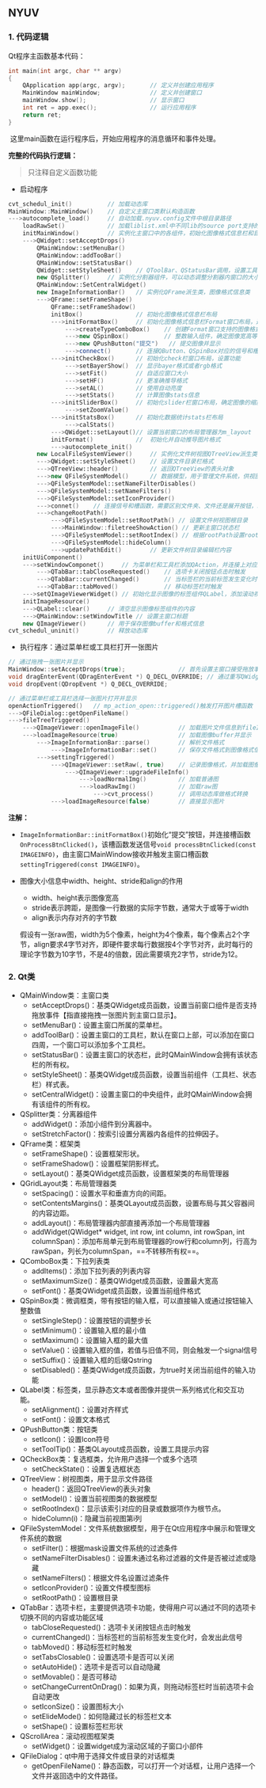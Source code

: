 ## NYUV

### 1. 代码逻辑

Qt程序主函数基本代码：

```c++
int main(int argc, char ** argv)
{
    QApplication app(argc, argv);		// 定义并创建应用程序
    MainWindow mainWindow;				// 定义并创建窗口
    mainWindow.show();					// 显示窗口
    int ret = app.exec();				// 运行应用程序
    return ret;
}
```

​	这里main函数在运行程序后，开始应用程序的消息循环和事件处理。



**完整的代码执行逻辑：**

> 只注释自定义函数功能

* 启动程序

```c++
cvt_schedul_init()			// 加载动态库
MainWindow::MainWindow()	// 自定义主窗口类默认构造函数
--->autocomplete_load()		// 自动加载.nyuv.config文件中根目录路径
    loadRawSet()			// 加载liblist.xml中不同lib的source port支持的raw格式
    initMainWindow()		// 实例化主窗口中的各组件，初始化图像格式信息栏和目录栏组件布局
    --->QWidget::setAcceptDrops()
    	QMainWindow::setMenuBar()
    	QMainWindow::addTooBar()
    	QMainWindow::setStatusBar()
    	QWidget::setStyleSheet()	// QToolBar、QStatusBar调用，设置工具栏和状态栏格式
    	new QSplitter()		// 实例化分割器组件，可以动态调整分割器内窗口的大小
    	QMainWindow::SetCentralWidget()
    	new ImageInformationBar()	// 实例化QFrame派生类，图像格式信息类
    	--->QFrame::setFrameShape()
    		QFrame::setFrameShadow()
    		initBox()				// 初始化图像格式信息栏布局
    		--->initFormatBox()		// 初始化图像格式信息栏Format窗口布局，返回Format窗口布局管理器。
    			--->createTypeComboBox()	// 创建Format窗口支持的图像格式下拉列表
    			--->new QSpinBox()			// 整数输入组件，确定图像宽高等信息
    			--->new QPushButton("提交")	// 提交图像并显示
    			--->connect()		// 连接QButton、QSpinBox对应的信号和槽函数
    		--->initCheckBox()		// 初始化check栏窗口布局，设置功能
    			--->setBayerShow()	// 显示bayer格式或者rgb格式
    			--->setFit()		// 自适应窗口大小
    			--->setHF()			// 更准确推导格式
    			--->setAL()			// 使用自动亮度
    			--->setStats()		// 计算图像stats信息
    		--->initSliderBox()		// 初始化slider栏窗口布局，确定图像的缩放大小
    			--->setZoomValue()
    		--->initStatsBox()		// 初始化数据统计stats栏布局
    			--->calStats()
    		--->QWidget::setLayout()// 设置当前窗口的布局管理器为m_layout
    		initFormat()			//  初始化并自动推导图片格式
    		--->autocomplete_init()
    	new LocalFileSystemViewer()		// 实例化文件树视图QTreeView派生类
		--->QWidget::setStyleSheet()	// 设置文件目录栏格式
    	--->QTreeView::header()			// 返回QTreeView的表头对象
    	--->new QFileSystemModel()		// 数据模型，用于管理文件系统，供视图类使用
    	--->QFileSystemModel::setNameFilterDisables()
    	--->QFileSystemModel::setNameFilters()
  		--->QFileSystemModel::setIconProvider()
    	--->connet()	// 连接信号和槽函数，需要区别文件夹、文件还是展开按钮，以及单击还是双击
    	--->changeRootPath()
    		--->QFileSystemModel::setRootPath()	// 设置文件树视图根目录
    		--->MainWindow::filetreeShowAction() // 更新主窗口状态栏
    		--->QFileSystemModel::setRootIndex() // 根据rootPath设置rootIndex
    		--->QFileSystemModel::hideColumn()
    		--->updatePathEdit()		// 更新文件树目录编辑栏内容
	initUiComponent()
    --->setWindowComponet()		// 为菜单栏和工具栏添加QAction，并连接上对应的槽函数
    	--->QTabBar::tabCloseRequested()	// 选项卡关闭按钮点击时触发
    	--->QTabBar::currentChanged()		// 当标签栏的当前标签发生变化时，会发出此信号
    	--->QTabBar::tabMoved()				// 移动标签栏时触发
   	--->setQImageViewerWidget()	// 初始化显示图像的标签组件QLabel，添加滚动视图框架
   	initImageResource()
    --->QLabel::clear()		// 清空显示图像标签组件的内容
    --->QMainWindow::setWindowTitle	// 设置主窗口标题
    new QImageViewer()		// 用于保存图像buffer和格式信息
cvt_schedul_uninit()		// 释放动态库
```

* 执行程序：通过菜单栏或工具栏打开一张图片

```c++
// 通过拖拽一张图片并显示
MainWindow::setAcceptDrops(true); 				// 首先设置主窗口接受拖放事件
void dragEnterEvent(QDragEnterEvent *) Q_DECL_OVERRIDE;	// 通过重写QWidget的mousePressEvent、mouseMoveEvent和mouseReleaseEvent等方法来实现拖放功能，并结合使用QMimeData和QDrag类。
void dropEvent(QDropEvent *) Q_DECL_OVERRIDE;

// 通过菜单栏或工具栏选择一张图片打开并显示
openActionTriggered()	// mp_action_open::triggered()触发打开图片槽函数
--->QFileDialog::getOpenFileName()
--->fileTreeTriggered()
    --->QImageViewer::openImageFile()			// 加载图片文件信息到fileInfoList中
    --->loadImageResource(true)					// 加载图像buffer并显示
    	--->ImageInformationBar::parse()		// 解析文件格式
    		--->ImageInformationBar::set()		// 保存文件格式到图像格式信息栏的成员变量中
    	--->settingTriggered()
    		--->QImageViewer::setRaw(, true)	// 记录图像格式，并加载图像buffer
    			--->QImageViewer::upgradeFileInfo()
    				--->loadNormalImg()			// 加载普通图
    				--->loadRawImg()			// 加载raw图
    					--->cvt_process()		// 调用动态库做格式转换
    		--->loadImageResource(false)		// 直接显示图片  
```



**注解：**

* `ImageInformationBar::initFormatBox()`初始化“提交”按钮，并连接槽函数`OnProcessBtnClicked()`，该槽函数发送信号`void processBtnClicked(const IMAGEINFO)`，由主窗口MainWindow接收并触发主窗口槽函数`settingTriggered(const IMAGEINFO)`。

* 图像大小信息中width、height、stride和align的作用

  * width、height表示图像宽高
  * stride表示跨距，是图像一行数据的实际字节数，通常大于或等于width
  * align表示内存对齐的字节数

  假设有一张raw图，width为5个像素，height为4个像素，每个像素占2个字节，align要求4字节对齐，即硬件要求每行数据按4个字节对齐，此时每行的理论字节数为10字节，不是4的倍数，因此需要填充2字节，stride为12。



### 2. Qt类

* QMainWindow类：主窗口类
  * setAcceptDrops()：基类QWidget成员函数，设置当前窗口组件是否支持拖放事件【指直接拖拽一张图片到主窗口显示】。
  * setMenuBar()：设置主窗口所属的菜单栏。
  * addToolBar()：设置主窗口的工具栏，默认在窗口上部，可以添加在窗口四周，一个窗口可以添加多个工具栏。
  * setStatusBar()：设置主窗口的状态栏，此时QMainWindow会拥有该状态栏的所有权。
  * setStyleSheet()：基类QWidget成员函数，设置当前组件（工具栏、状态栏）样式表。
  * setCentralWidget()：设置主窗口的中央组件，此时QMainWindow会拥有该组件的所有权。
* QSplitter类：分离器组件
  * addWidget()：添加小组件到分离器中。
  * setStretchFactor()：按索引设置分离器内各组件的拉伸因子。
* QFrame类：框架类
  * setFrameShape()：设置框架形状。
  * setFrameShadow()：设置框架阴影样式。
  * setLayout()：基类QWidget成员函数，设置框架类的布局管理器
* QGridLayout类：布局管理器类
  * setSpacing()：设置水平和垂直方向的间距。
  * setContentsMargins()：基类QLayout成员函数，设置布局与其父容器间的内容边距。
  * addLayout()：布局管理器内部直接再添加一个布局管理器
  * addWidget(QWidget* widget, int row, int column, int rowSpan, int columnSpan)：添加布局单元到布局管理器的row行和column列，行高为rawSpan，列长为columnSpan，==不转移所有权==。
* QComboBox类：下拉列表类
  * addItems()：添加下拉列表的列表内容
  * setMaximumSize()：基类QWidget成员函数，设置最大宽高
  * setFont()：基类QWidget成员函数，设置当前组件格式
* QSpinBox类：微调框类，带有按钮的输入框，可以直接输入或通过按钮输入整数值
  * setSingleStep()：设置按钮的调整步长
  * setMinimum()：设置输入框的最小值
  * setMaximum()：设置输入框的最大值
  * setValue()：设置输入框的值，若值与旧值不同，则会触发一个signal信号
  * setSuffix()：设置输入框的后缀Qstring
  * setDisabled()：基类QWidget成员函数，为true时关闭当前组件的输入功能
* QLabel类：标签类，显示静态文本或者图像并提供一系列格式化和交互功能。
  * setAlignment()：设置对齐样式
  * setFont()：设置文本格式
* QPushButton类：按钮类
  * setIcon()：设置Icon符号
  * setToolTip()：基类QLayout成员函数，设置工具提示内容
* QCheckBox类：复选框类，允许用户选择一个或多个选项
  * setCheckState()：设置复选框状态
* QTreeView：树视图类，用于显示文件路径
  * header()：返回QTreeView的表头对象
  * setModel()：设置当前视图类的数据模型
  * setRootIndex()：显示该索引对应的目录或数据项作为根节点。
  * hideColumn(i)：隐藏当前视图第i列
* QFileSystemModel：文件系统数据模型，用于在Qt应用程序中展示和管理文件系统的数据
  * setFilter()：根据mask设置文件系统的过滤条件
  * setNameFilterDisables()：设置未通过名称过滤器的文件是否被过滤或隐藏
  * setNameFilters()：根据文件名设置过滤条件
  * setIconProvider()：设置文件模型图标
  * setRootPath()：设置根目录
* QTabBar：选项卡栏，主要提供选项卡功能，使得用户可以通过不同的选项卡切换不同的内容或功能区域
  * tabCloseRequested()：选项卡关闭按钮点击时触发
  * currentChanged()：当标签栏的当前标签发生变化时，会发出此信号
  * tabMoved()：移动标签栏时触发
  * setTabsClosable()：设置选项卡是否可以关闭
  * setAutoHide()：选项卡是否可以自动隐藏
  * setMovable()：是否可移动
  * setChangeCurrentOnDrag()：如果为真，则拖动标签栏时当前选项卡会自动更改
  * setIconSize()：设置图标大小
  * setElideMode()：如何隐藏过长的标签栏文本
  * setShape()：设置标签栏形状
* QScrollArea：滚动视图框架类
  * setWidget()：设置widget成为滚动区域的子窗口小部件
* QFileDialog：qt中用于选择文件或目录的对话框类
  * getOpenFileName()：静态函数，可以打开一个对话框，让用户选择一个文件并返回选中的文件路径。


